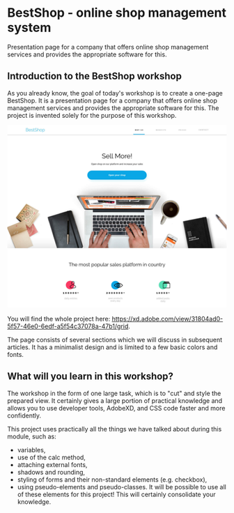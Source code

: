 # BestShop - online shop management system
Presentation page for a company that offers online shop management services and provides the appropriate software for this.

## Introduction to the BestShop workshop
As you already know, the goal of today's workshop is to create a one-page BestShop. It is a presentation page for a company that offers online shop management services and provides the appropriate software for this. The project is invented solely for the purpose of this workshop.

![img.png](assets/images/img.png)

You will find the whole project here: https://xd.adobe.com/view/31804ad0-5f57-46e0-6edf-a5f54c37078a-47b1/grid.

The page consists of several sections which we will discuss in subsequent articles. It has a minimalist design and is limited to a few basic colors and fonts.

## What will you learn in this workshop?
The workshop in the form of one large task, which is to "cut" and style the prepared view. It certainly gives a large portion of practical knowledge and allows you to use developer tools, AdobeXD, and CSS code faster and more confidently.

This project uses practically all the things we have talked about during this module, such as:

- variables,
- use of the calc method,
- attaching external fonts,
- shadows and rounding,
- styling of forms and their non-standard elements (e.g. checkbox),
- using pseudo-elements and pseudo-classes.
It will be possible to use all of these elements for this project! This will certainly consolidate your knowledge.